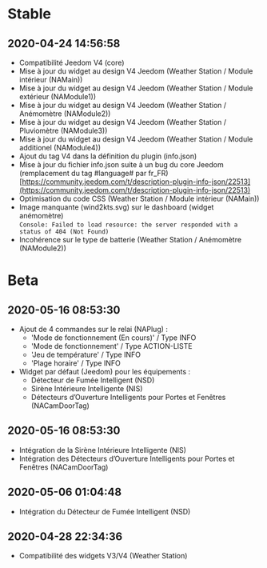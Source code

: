 Stable
=========================

2020-04-24 14:56:58
-------------------

* Compatibilité Jeedom V4 (core)
* Mise à jour du widget au design V4 Jeedom (Weather Station / Module intérieur (NAMain))
* Mise à jour du widget au design V4 Jeedom (Weather Station / Module extérieur (NAModule1))
* Mise à jour du widget au design V4 Jeedom (Weather Station / Anémomètre (NAModule2))
* Mise à jour du widget au design V4 Jeedom (Weather Station / Pluviomètre (NAModule3))
* Mise à jour du widget au design V4 Jeedom (Weather Station / Module additionel (NAModule4))
* Ajout du tag V4 dans la définition du plugin (info.json)
* Mise à jour du fichier info.json suite à un bug du core Jeedom (remplacement du tag #language# par fr_FR)  
[https://community.jeedom.com/t/description-plugin-info-json/22513](https://community.jeedom.com/t/description-plugin-info-json/22513)
* Optimisation du code CSS (Weather Station / Module intérieur (NAMain))
* Image manquante (wind2kts.svg) sur le dashboard (widget anémomètre)  
`Console: Failed to load resource: the server responded with a status of 404 (Not Found)`
* Incohérence sur le type de batterie (Weather Station / Anémomètre (NAModule2))

Beta
=========================

2020-05-16 08:53:30
-------------------

* Ajout de 4 commandes sur le relai (NAPlug) :  
  - 'Mode de fonctionnement (En cours)' / Type INFO  
  - 'Mode de fonctionnement' / Type ACTION-LISTE  
  - 'Jeu de température' / Type INFO  
  - 'Plage horaire' / Type INFO  
* Widget par défaut (Jeedom) pour les équipements :  
  - Détecteur de Fumée Intelligent (NSD)  
  - Sirène Intérieure Intelligente (NIS)  
  - Détecteurs d’Ouverture Intelligents pour Portes et Fenêtres (NACamDoorTag)

2020-05-16 08:53:30
-------------------

* Intégration de la Sirène Intérieure Intelligente (NIS)
* Intégration des Détecteurs d’Ouverture Intelligents pour Portes et Fenêtres (NACamDoorTag)

2020-05-06 01:04:48
-------------------

* Intégration du Détecteur de Fumée Intelligent (NSD)

2020-04-28 22:34:36
-------------------
* Compatibilité des widgets V3/V4 (Weather Station) 
